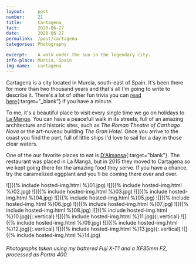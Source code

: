 ```yaml
---
layout:		post
number:		21
title:		Cartagena
fact:		2020-06-27
date:		2020-06-27
permalink:	/post/cartagena
categories:	Photography

excerpt: 	A walk under the sun in the legendary city.
info-place: Murcia, Spain
img-name:	cartagena
---
```


Cartagena is a city located in Murcia, south-east of Spain. It's been there for more than two thousand years and that's all I'm going to write to describe it. There's a lot of other fun trivia you can [read here][cartagena]{:target="_blank"} if you have a minute.

To me, it's a beautiful place to visit every single time we go on holidays to [La Manga](../../gallery/minor-larger/). You can have a peacefull walk in its streets, full of an amazing architecture and historic sites, such as *The Roman Theatre of Carthago Nova* or the art-nuveau building *The Gran Hotel*. Once you arrive to the coast you find the port, full of little ships I'd love to sail for a day in those clear waters.

One of the our favorite places to eat is [D'Almansa][d'almansa]{:target="blank"}. The restaurant was placed in La Manga, but in 2015 they moved to Cartagena so we kept going there for the amazing food they serve. If you have a chance, try the caramelized eggplant and you'll be coming there over and over.

[cartagena]: https://en.wikipedia.org/wiki/Cartagena,_Spain
[d'almansa]: https://www.restaurantes.com/restaurante-dalmansa

<div class="gallery-{{ page.layout }}" markdown="1">

![]({% include hosted-img.html %}01.jpg)
![]({% include hosted-img.html %}02.jpg)
![]({% include hosted-img.html %}03.jpg)
![]({% include hosted-img.html %}04.jpg)
![]({% include hosted-img.html %}05.jpg)
![]({% include hosted-img.html %}06.jpg)
![]({% include hosted-img.html %}07.jpg)
![]({% include hosted-img.html %}08.jpg)
![]({% include hosted-img.html %}10.jpg){:.vertical}
![]({% include hosted-img.html %}11.jpg){:.vertical}
![]({% include hosted-img.html %}09.jpg)
![]({% include hosted-img.html %}12.jpg){:.vertical}
![]({% include hosted-img.html %}13.jpg){:.vertical}
![]({% include hosted-img.html %}14.jpg)

</div>

###### Photographs taken using my battered Fuji X-T1 and a XF35mm F2, processed as Portra 400.